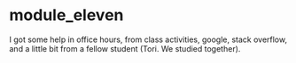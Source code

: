 # module_eleven
I got some help in office hours, from class activities, google, stack overflow, and a little bit from a fellow student (Tori. We studied together). 